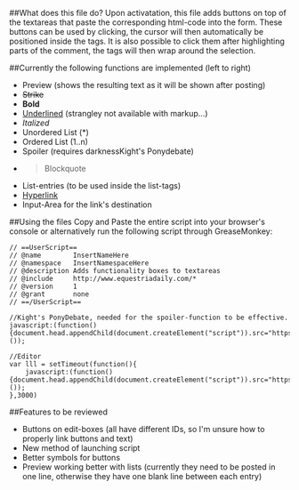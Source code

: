 ##What does this file do?
Upon activatation, this file adds buttons on top of the textareas that paste the corresponding html-code into the form. 
These buttons can be used by clicking, the cursor will then automatically be positioned inside the tags. It is also possible to click them after highlighting parts of the comment, the tags will then wrap around the selection.

##Currently the following functions are implemented (left to right)
* Preview (shows the resulting text as it will be shown after posting)
* <strike>Strike</strike>
* <b>Bold</b>
* <u>Underlined</u> (strangley not available with markup...)
* <i>Italized</i>
* Unordered List (*)
* Ordered List (1..n)
* Spoiler (requires darknessKight's Ponydebate)
* <blockquote>Blockquote</blockquote>
* List-entries (to be used inside the list-tags)
* [Hyperlink](http://javascript:""; "Links to the following input-area")
* Input-Area for the link's destination


##Using the files
Copy and Paste the entire script into your browser's console or alternatively run the following script through GreaseMonkey:

```
// ==UserScript==
// @name        InsertNameHere
// @namespace   InsertNamespaceHere
// @description Adds functionality boxes to textareas
// @include     http://www.equestriadaily.com/*
// @version     1
// @grant       none
// ==/UserScript==

//Kight's PonyDebate, needed for the spoiler-function to be effective.
javascript:(function(){document.head.appendChild(document.createElement("script")).src="https://googledrive.com/host/0B3L9afwXII3JYUx0SnlhdWNKckU";}());

//Editor
var lll = setTimeout(function(){
    javascript:(function(){document.head.appendChild(document.createElement("script")).src="https://raw.githubusercontent.com/Piperita/PD_previewLinks/master/Editor/editor.js";}());
},3000)

```

##Features to be reviewed
* Buttons on edit-boxes (all have different IDs, so I'm unsure how to properly link buttons and text)
* New method of launching script
* Better symbols for buttons
* Preview working better with lists (currently they need to be posted in one line, otherwise they have one blank line between each entry)
